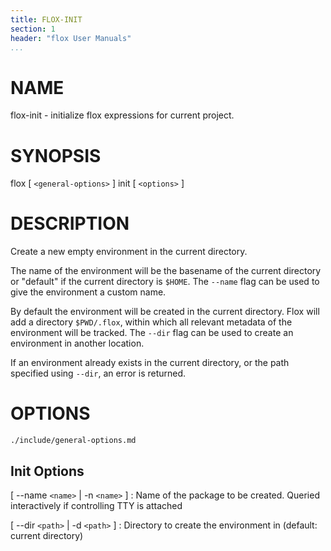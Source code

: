 ```yaml
---
title: FLOX-INIT
section: 1
header: "flox User Manuals"
...
```



# NAME

flox-init - initialize flox expressions for current project.

# SYNOPSIS

flox [ `<general-options>` ] init [ `<options>` ]

# DESCRIPTION

Create a new empty environment in the current directory.

The name of the environment will be the basename of the current directory
or "default" if the current directory is `$HOME`.
The `--name` flag can be used to give the environment a custom name.

By default the environment will be created in the current directory.
Flox will add a directory `$PWD/.flox`,
within which all relevant metadata of the environment will be tracked.
The `--dir` flag can be used to create an environment in another location.

If an environment already exists in the current directory,
or the path specified using `--dir`, an error is returned.

# OPTIONS

```{.include}
./include/general-options.md
```

## Init Options

[ \--name `<name>` | -n `<name>` ]
:   Name of the package to be created.
    Queried interactively if controlling TTY is attached

[ \--dir `<path>` | -d `<path>` ]
:   Directory to create the environment in (default: current directory)
